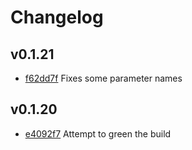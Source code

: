 # Changelog

## v0.1.21

- [f62dd7f](https://github.com/cdhunt/potel/commit/f62dd7fb2dadacc747dd1974f491db5941cad113) Fixes some parameter names

## v0.1.20

- [e4092f7](https://github.com/cdhunt/potel/commit/e4092f7d5bbd891e10c4968db2ab5498d85602ff) Attempt to green the build
